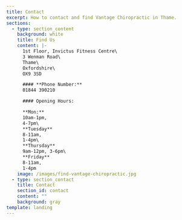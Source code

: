 ```yaml
---
title: Contact
excerpt: How to contact and find Vantage Chiropractic in Thame.
sections:
  - type: section_content
    background: white
    title: Find Us
    content: |-
      1st Floor, Invictus Fitness Centre\
      3 Wenman Road\
      Thame\
      Oxfordshire\
      OX9 3SD

      #### **Phone Number:**
      01844 390210

      #### Opening Hours:

      **Mon:**
      10am-1pm,
      4-7pm\
      **Tuesday**
      8-11am,
      1-4pm\
      **Thursday** 
      9am-12pm, 3-6pm\
      **Friday**
      8-11am,
      1-4pm
    image: /images/find-vantage-chiropractic.jpg
  - type: section_contact
    title: Contact
    section_id: contact
    content: ""
    background: gray
template: landing
---
```

